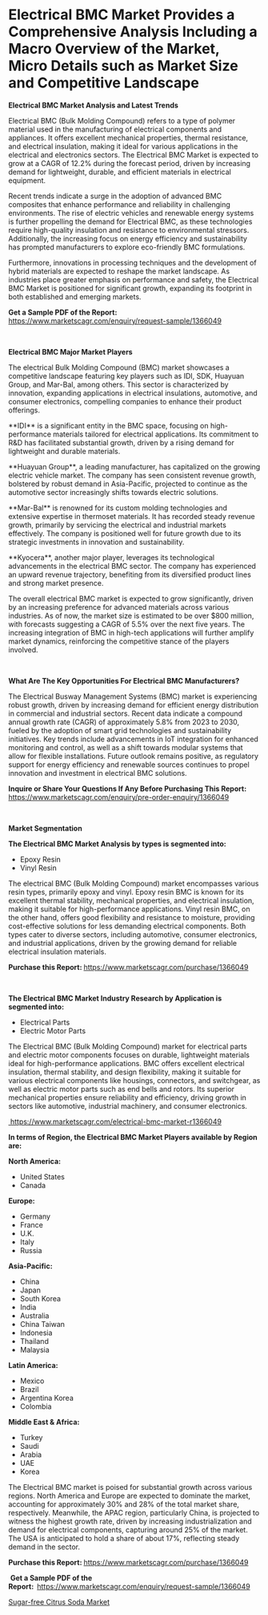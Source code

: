 <p><h1>Electrical BMC Market Provides a Comprehensive Analysis Including a Macro Overview of the Market, Micro Details such as Market Size and Competitive Landscape</h1></p><p><strong>Electrical BMC Market Analysis and Latest Trends</strong></p>
<p><p>Electrical BMC (Bulk Molding Compound) refers to a type of polymer material used in the manufacturing of electrical components and appliances. It offers excellent mechanical properties, thermal resistance, and electrical insulation, making it ideal for various applications in the electrical and electronics sectors. The Electrical BMC Market is expected to grow at a CAGR of 12.2% during the forecast period, driven by increasing demand for lightweight, durable, and efficient materials in electrical equipment.</p><p>Recent trends indicate a surge in the adoption of advanced BMC composites that enhance performance and reliability in challenging environments. The rise of electric vehicles and renewable energy systems is further propelling the demand for Electrical BMC, as these technologies require high-quality insulation and resistance to environmental stressors. Additionally, the increasing focus on energy efficiency and sustainability has prompted manufacturers to explore eco-friendly BMC formulations.</p><p>Furthermore, innovations in processing techniques and the development of hybrid materials are expected to reshape the market landscape. As industries place greater emphasis on performance and safety, the Electrical BMC Market is positioned for significant growth, expanding its footprint in both established and emerging markets.</p></p>
<p><strong>Get a Sample PDF of the Report:&nbsp;</strong> <a href="https://www.marketscagr.com/enquiry/request-sample/1366049?utm_campaign=3574&utm_medium=2&utm_source=Github&utm_content=ia&utm_term=22032025&utm_id=electrical-bmc">https://www.marketscagr.com/enquiry/request-sample/1366049</a></p>
<p>&nbsp;</p>
<p><strong>Electrical BMC Major Market Players</strong></p>
<p><p>The electrical Bulk Molding Compound (BMC) market showcases a competitive landscape featuring key players such as IDI, SDK, Huayuan Group, and Mar-Bal, among others. This sector is characterized by innovation, expanding applications in electrical insulations, automotive, and consumer electronics, compelling companies to enhance their product offerings.</p><p>**IDI** is a significant entity in the BMC space, focusing on high-performance materials tailored for electrical applications. Its commitment to R&D has facilitated substantial growth, driven by a rising demand for lightweight and durable materials. </p><p>**Huayuan Group**, a leading manufacturer, has capitalized on the growing electric vehicle market. The company has seen consistent revenue growth, bolstered by robust demand in Asia-Pacific, projected to continue as the automotive sector increasingly shifts towards electric solutions.</p><p>**Mar-Bal** is renowned for its custom molding technologies and extensive expertise in thermoset materials. It has recorded steady revenue growth, primarily by servicing the electrical and industrial markets effectively. The company is positioned well for future growth due to its strategic investments in innovation and sustainability.</p><p>**Kyocera**, another major player, leverages its technological advancements in the electrical BMC sector. The company has experienced an upward revenue trajectory, benefiting from its diversified product lines and strong market presence.</p><p>The overall electrical BMC market is expected to grow significantly, driven by an increasing preference for advanced materials across various industries. As of now, the market size is estimated to be over $800 million, with forecasts suggesting a CAGR of 5.5% over the next five years. The increasing integration of BMC in high-tech applications will further amplify market dynamics, reinforcing the competitive stance of the players involved.</p></p>
<p>&nbsp;</p>
<p><strong>What Are The Key Opportunities For Electrical BMC Manufacturers?</strong></p>
<p><p>The Electrical Busway Management Systems (BMC) market is experiencing robust growth, driven by increasing demand for efficient energy distribution in commercial and industrial sectors. Recent data indicate a compound annual growth rate (CAGR) of approximately 5.8% from 2023 to 2030, fueled by the adoption of smart grid technologies and sustainability initiatives. Key trends include advancements in IoT integration for enhanced monitoring and control, as well as a shift towards modular systems that allow for flexible installations. Future outlook remains positive, as regulatory support for energy efficiency and renewable sources continues to propel innovation and investment in electrical BMC solutions.</p></p>
<p><strong>Inquire or Share Your Questions If Any Before Purchasing This Report:</strong> <a href="https://www.marketscagr.com/enquiry/pre-order-enquiry/1366049?utm_campaign=3574&utm_medium=2&utm_source=Github&utm_content=ia&utm_term=22032025&utm_id=electrical-bmc">https://www.marketscagr.com/enquiry/pre-order-enquiry/1366049</a></p>
<p>&nbsp;</p>
<p><strong>Market Segmentation</strong></p>
<p><strong>The Electrical BMC Market Analysis by types is segmented into:</strong></p>
<p><ul><li>Epoxy Resin</li><li>Vinyl Resin</li></ul></p>
<p><p>The electrical BMC (Bulk Molding Compound) market encompasses various resin types, primarily epoxy and vinyl. Epoxy resin BMC is known for its excellent thermal stability, mechanical properties, and electrical insulation, making it suitable for high-performance applications. Vinyl resin BMC, on the other hand, offers good flexibility and resistance to moisture, providing cost-effective solutions for less demanding electrical components. Both types cater to diverse sectors, including automotive, consumer electronics, and industrial applications, driven by the growing demand for reliable electrical insulation materials.</p></p>
<p><strong>Purchase this Report:&nbsp;</strong><a href="https://www.marketscagr.com/purchase/1366049?utm_campaign=3574&utm_medium=2&utm_source=Github&utm_content=ia&utm_term=22032025&utm_id=electrical-bmc">https://www.marketscagr.com/purchase/1366049</a></p>
<p>&nbsp;</p>
<p><strong>The Electrical BMC Market Industry Research by Application is segmented into:</strong></p>
<p><ul><li>Electrical Parts</li><li>Electric Motor Parts</li></ul></p>
<p><p>The Electrical BMC (Bulk Molding Compound) market for electrical parts and electric motor components focuses on durable, lightweight materials ideal for high-performance applications. BMC offers excellent electrical insulation, thermal stability, and design flexibility, making it suitable for various electrical components like housings, connectors, and switchgear, as well as electric motor parts such as end bells and rotors. Its superior mechanical properties ensure reliability and efficiency, driving growth in sectors like automotive, industrial machinery, and consumer electronics.</p></p>
<p><a href="https://www.marketscagr.com/electrical-bmc-market-r1366049?utm_campaign=3574&utm_medium=2&utm_source=Github&utm_content=ia&utm_term=22032025&utm_id=electrical-bmc">&nbsp;https://www.marketscagr.com/electrical-bmc-market-r1366049</a></p>
<p><strong>In terms of Region, the Electrical BMC Market Players available by Region are:</strong></p>
<p>
    <p> <strong> North America: </strong>
        <ul>
            <li>United States</li>
            <li>Canada</li>
        </ul>
        </p> 
    <p> <strong> Europe: </strong>
        <ul>
            <li>Germany</li>
            <li>France</li>
            <li>U.K.</li>
            <li>Italy</li>
            <li>Russia</li>
        </ul>
        </p> 
    <p> <strong> Asia-Pacific: </strong>
        <ul>
            <li>China</li>
            <li>Japan</li>
            <li>South Korea</li>
            <li>India</li>
            <li>Australia</li>
            <li>China Taiwan</li>
            <li>Indonesia</li>
            <li>Thailand</li>
            <li>Malaysia</li>
        </ul>
        </p> 
    <p> <strong> Latin America: </strong>
        <ul>
            <li>Mexico</li>
            <li>Brazil</li>
            <li>Argentina Korea</li>
            <li>Colombia</li>
        </ul>
        </p> 
    <p> <strong> Middle East & Africa: </strong>
        <ul>
            <li>Turkey</li>
            <li>Saudi</li>
            <li>Arabia</li>
            <li>UAE</li>
            <li>Korea</li>
        </ul>
    </p>
    </p>
<p><p>The Electrical BMC market is poised for substantial growth across various regions. North America and Europe are expected to dominate the market, accounting for approximately 30% and 28% of the total market share, respectively. Meanwhile, the APAC region, particularly China, is projected to witness the highest growth rate, driven by increasing industrialization and demand for electrical components, capturing around 25% of the market. The USA is anticipated to hold a share of about 17%, reflecting steady demand in the sector.</p></p>
<p><strong>Purchase this Report: </strong><a href="https://www.marketscagr.com/purchase/1366049?utm_campaign=3574&utm_medium=2&utm_source=Github&utm_content=ia&utm_term=22032025&utm_id=electrical-bmc">https://www.marketscagr.com/purchase/1366049</a></p>
<p>&nbsp;<strong>Get a Sample PDF of the Report:&nbsp;&nbsp;</strong><a href="https://www.marketscagr.com/enquiry/request-sample/1366049?utm_campaign=3574&utm_medium=2&utm_source=Github&utm_content=ia&utm_term=22032025&utm_id=electrical-bmc">https://www.marketscagr.com/enquiry/request-sample/1366049</a></p>
<p><strong></strong></p>
<p><p><a href="https://github.com/osamhcombre/Market-Research-Report-List-1/blob/main/sugar-free-citrus-soda-market.md?utm_campaign=3574&utm_medium=2&utm_source=Github&utm_content=ia&utm_term=22032025&utm_id=electrical-bmc">Sugar-free Citrus Soda Market</a></p></p>